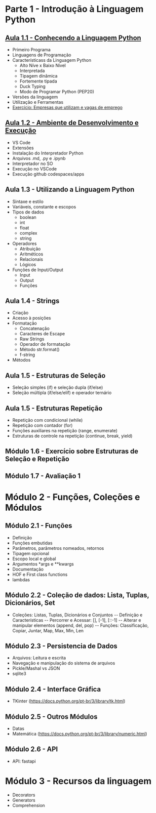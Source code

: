 # Parte 1 - Introdução à Linguagem Python

## [Aula 1.1 - Conhecendo a Linguagem Python](./parte1/aula1.md)

- Primeiro Programa
- Linguagens de Programação
- Característicass da Linguagem Python
  - Alto Níve x Baixo Nível
  - Interpretada
  - Tipagem dinâmica
  - Fortemente tipada
  - Duck Typing
  - Modo de Programar Python (PEP20)
- Versões da linguagem
- Utilização e Ferramentas
- [Exercício: Empresas que utilizam e vagas de emprego](https://github.com/romulomenezesjr/tsi-prog1/issues/1)

## [Aula 1.2 - Ambiente de Desenvolvimento e Execução](./parte1/aula2.md)

- VS Code
- Extensões
- Instalação do Interpretador Python
- Arquivos .md, .py e .ipynb
- Interpretador no SO
- Execução no VSCode
- Execução github codespaces/apps

## Aula 1.3 - Utilizando a Linguagem Python

- Sintaxe e estilo
- Variáveis, constante e escopos
- Tipos de dados
  - boolean
  - int
  - float
  - complex
  - string
- Operadores
  - Atribuição
  - Aritméticos
  - Relacionais
  - Lógicos
- Funções de Input/Output
  - Input
  - Output
  - Funções

## Aula 1.4 - Strings

- Criação
- Acesso à posições
- Formatação
  - Concatenação
  - Caracteres de Escape
  - Raw Strings
  - Operador de formatação
  - Método str.format()
  - f-string
- Métodos

## Aula 1.5 - Estruturas de Seleção

- Seleção simples (if) e seleção dupla (if/else)
- Seleção múltipla (if/else/elif) e operador ternário

## Aula 1.5 - Estruturas Repetição

- Repetição com condicional (while)
- Repetição com contador (for)
- Funções auxiliares na repetição (range, enumerate)
- Estruturas de controle na repetição (continue, break, yield)

## Módulo 1.6 - Exercício sobre Estruturas de Seleção e Repetição

## Módulo 1.7 - Avaliação 1

# Módulo 2 - Funções, Coleções e Módulos

## Módulo 2.1 - Funções

- Definição
- Funções embutidas
- Parâmetros, parâmetros nomeados, retornos
- Tipagem opcional
- Escopo local e global
- Argumentos \*args e \*\*kwargs
- Documentação
- HOF e First class functions
- lambdas

## Módulo 2.2 - Coleção de dados: Lista, Tuplas, Dicionários, Set

- Coleções: Listas, Tuplas, Dicionários e Conjuntos
  -- Definição e Características
  -- Percorrer e Acessar: [], [-1], [::-1]
  -- Alterar e manipular elementos (append, del, pop)
  -- Funções: Classificação, Copiar, Juntar, Map, Max, Min, Len

## Módulo 2.3 - Persistencia de Dados

- Arquivos: Leitura e escrita
- Navegação e manipulação do sistema de arquivos
- Pickle/Mashal vs JSON
- sqlite3

## Módulo 2.4 - Interface Gráfica

- TKinter (https://docs.python.org/pt-br/3/library/tk.html)

## Módulo 2.5 - Outros Módulos

- Datas
- Matemática (https://docs.python.org/pt-br/3/library/numeric.html)

## Módulo 2.6 - API

- API: fastapi

# Módulo 3 - Recursos da linguagem

- Decorators
- Generators
- Comprehension
